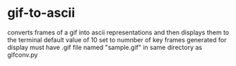 # gif-to-ascii
converts frames of a gif into ascii representations and then displays them to the terminal
default value of 10 set to numnber of key frames generated for display
must have .gif file named "sample.gif" in same directory as gifconv.py
